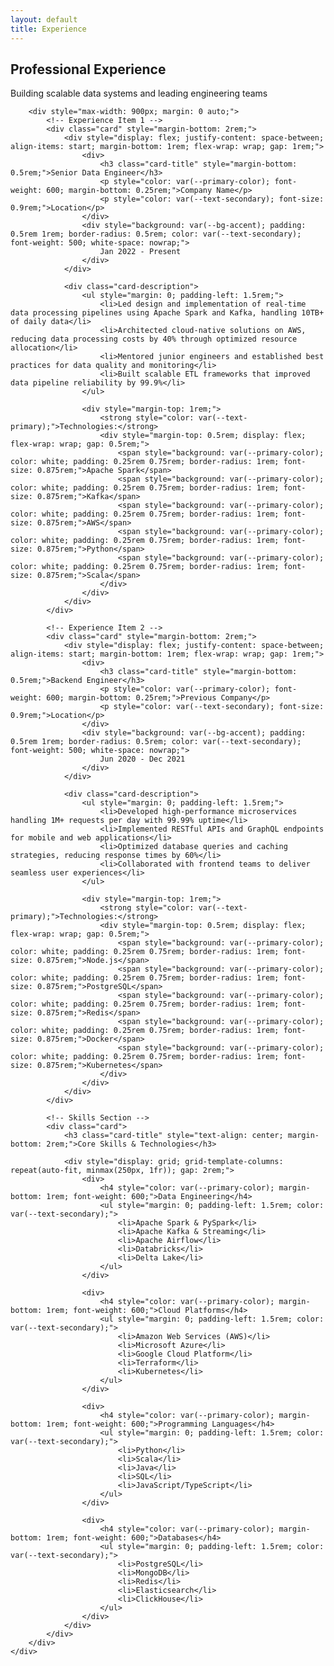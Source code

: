 ```yaml
---
layout: default
title: Experience
---
```


<section class="section">
    <div class="section-container">
        <h1 class="section-title">Professional Experience</h1>
        <p class="section-subtitle">Building scalable data systems and leading engineering teams</p>
        
        <div style="max-width: 900px; margin: 0 auto;">
            <!-- Experience Item 1 -->
            <div class="card" style="margin-bottom: 2rem;">
                <div style="display: flex; justify-content: space-between; align-items: start; margin-bottom: 1rem; flex-wrap: wrap; gap: 1rem;">
                    <div>
                        <h3 class="card-title" style="margin-bottom: 0.5rem;">Senior Data Engineer</h3>
                        <p style="color: var(--primary-color); font-weight: 600; margin-bottom: 0.25rem;">Company Name</p>
                        <p style="color: var(--text-secondary); font-size: 0.9rem;">Location</p>
                    </div>
                    <div style="background: var(--bg-accent); padding: 0.5rem 1rem; border-radius: 0.5rem; color: var(--text-secondary); font-weight: 500; white-space: nowrap;">
                        Jan 2022 - Present
                    </div>
                </div>
                
                <div class="card-description">
                    <ul style="margin: 0; padding-left: 1.5rem;">
                        <li>Led design and implementation of real-time data processing pipelines using Apache Spark and Kafka, handling 10TB+ of daily data</li>
                        <li>Architected cloud-native solutions on AWS, reducing data processing costs by 40% through optimized resource allocation</li>
                        <li>Mentored junior engineers and established best practices for data quality and monitoring</li>
                        <li>Built scalable ETL frameworks that improved data pipeline reliability by 99.9%</li>
                    </ul>
                    
                    <div style="margin-top: 1rem;">
                        <strong style="color: var(--text-primary);">Technologies:</strong>
                        <div style="margin-top: 0.5rem; display: flex; flex-wrap: wrap; gap: 0.5rem;">
                            <span style="background: var(--primary-color); color: white; padding: 0.25rem 0.75rem; border-radius: 1rem; font-size: 0.875rem;">Apache Spark</span>
                            <span style="background: var(--primary-color); color: white; padding: 0.25rem 0.75rem; border-radius: 1rem; font-size: 0.875rem;">Kafka</span>
                            <span style="background: var(--primary-color); color: white; padding: 0.25rem 0.75rem; border-radius: 1rem; font-size: 0.875rem;">AWS</span>
                            <span style="background: var(--primary-color); color: white; padding: 0.25rem 0.75rem; border-radius: 1rem; font-size: 0.875rem;">Python</span>
                            <span style="background: var(--primary-color); color: white; padding: 0.25rem 0.75rem; border-radius: 1rem; font-size: 0.875rem;">Scala</span>
                        </div>
                    </div>
                </div>
            </div>
            
            <!-- Experience Item 2 -->
            <div class="card" style="margin-bottom: 2rem;">
                <div style="display: flex; justify-content: space-between; align-items: start; margin-bottom: 1rem; flex-wrap: wrap; gap: 1rem;">
                    <div>
                        <h3 class="card-title" style="margin-bottom: 0.5rem;">Backend Engineer</h3>
                        <p style="color: var(--primary-color); font-weight: 600; margin-bottom: 0.25rem;">Previous Company</p>
                        <p style="color: var(--text-secondary); font-size: 0.9rem;">Location</p>
                    </div>
                    <div style="background: var(--bg-accent); padding: 0.5rem 1rem; border-radius: 0.5rem; color: var(--text-secondary); font-weight: 500; white-space: nowrap;">
                        Jun 2020 - Dec 2021
                    </div>
                </div>
                
                <div class="card-description">
                    <ul style="margin: 0; padding-left: 1.5rem;">
                        <li>Developed high-performance microservices handling 1M+ requests per day with 99.99% uptime</li>
                        <li>Implemented RESTful APIs and GraphQL endpoints for mobile and web applications</li>
                        <li>Optimized database queries and caching strategies, reducing response times by 60%</li>
                        <li>Collaborated with frontend teams to deliver seamless user experiences</li>
                    </ul>
                    
                    <div style="margin-top: 1rem;">
                        <strong style="color: var(--text-primary);">Technologies:</strong>
                        <div style="margin-top: 0.5rem; display: flex; flex-wrap: wrap; gap: 0.5rem;">
                            <span style="background: var(--primary-color); color: white; padding: 0.25rem 0.75rem; border-radius: 1rem; font-size: 0.875rem;">Node.js</span>
                            <span style="background: var(--primary-color); color: white; padding: 0.25rem 0.75rem; border-radius: 1rem; font-size: 0.875rem;">PostgreSQL</span>
                            <span style="background: var(--primary-color); color: white; padding: 0.25rem 0.75rem; border-radius: 1rem; font-size: 0.875rem;">Redis</span>
                            <span style="background: var(--primary-color); color: white; padding: 0.25rem 0.75rem; border-radius: 1rem; font-size: 0.875rem;">Docker</span>
                            <span style="background: var(--primary-color); color: white; padding: 0.25rem 0.75rem; border-radius: 1rem; font-size: 0.875rem;">Kubernetes</span>
                        </div>
                    </div>
                </div>
            </div>
            
            <!-- Skills Section -->
            <div class="card">
                <h3 class="card-title" style="text-align: center; margin-bottom: 2rem;">Core Skills & Technologies</h3>
                
                <div style="display: grid; grid-template-columns: repeat(auto-fit, minmax(250px, 1fr)); gap: 2rem;">
                    <div>
                        <h4 style="color: var(--primary-color); margin-bottom: 1rem; font-weight: 600;">Data Engineering</h4>
                        <ul style="margin: 0; padding-left: 1.5rem; color: var(--text-secondary);">
                            <li>Apache Spark & PySpark</li>
                            <li>Apache Kafka & Streaming</li>
                            <li>Apache Airflow</li>
                            <li>Databricks</li>
                            <li>Delta Lake</li>
                        </ul>
                    </div>
                    
                    <div>
                        <h4 style="color: var(--primary-color); margin-bottom: 1rem; font-weight: 600;">Cloud Platforms</h4>
                        <ul style="margin: 0; padding-left: 1.5rem; color: var(--text-secondary);">
                            <li>Amazon Web Services (AWS)</li>
                            <li>Microsoft Azure</li>
                            <li>Google Cloud Platform</li>
                            <li>Terraform</li>
                            <li>Kubernetes</li>
                        </ul>
                    </div>
                    
                    <div>
                        <h4 style="color: var(--primary-color); margin-bottom: 1rem; font-weight: 600;">Programming Languages</h4>
                        <ul style="margin: 0; padding-left: 1.5rem; color: var(--text-secondary);">
                            <li>Python</li>
                            <li>Scala</li>
                            <li>Java</li>
                            <li>SQL</li>
                            <li>JavaScript/TypeScript</li>
                        </ul>
                    </div>
                    
                    <div>
                        <h4 style="color: var(--primary-color); margin-bottom: 1rem; font-weight: 600;">Databases</h4>
                        <ul style="margin: 0; padding-left: 1.5rem; color: var(--text-secondary);">
                            <li>PostgreSQL</li>
                            <li>MongoDB</li>
                            <li>Redis</li>
                            <li>Elasticsearch</li>
                            <li>ClickHouse</li>
                        </ul>
                    </div>
                </div>
            </div>
        </div>
    </div>
</section>